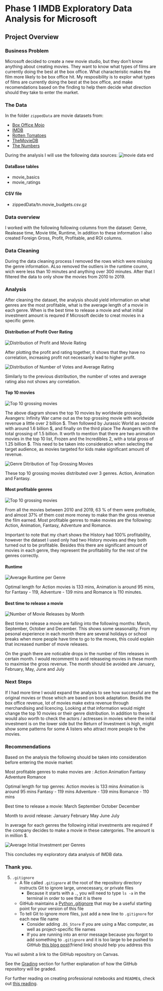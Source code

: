 # Phase 1 IMDB Exploratory Data Analysis for Microsoft


## Project Overview

### Business Problem

Microsoft decided to create a new movie studio, but they don’t know anything about creating movies. They want to know what types of films are currently doing the best at the box office.  What characteristic  makes the film more likely to be box office hit.
My resposibility is to explor what types of films are currently doing the best at the box office, and make recomendations based on the finding to help them decide what direction should they take to enter the market.

### The Data

In the folder `zippedData` are movie datasets from:

* [Box Office Mojo](https://www.boxofficemojo.com/)
* [IMDB](https://www.imdb.com/)
* [Rotten Tomatoes](https://www.rottentomatoes.com/)
* [TheMovieDB](https://www.themoviedb.org/)
* [The Numbers](https://www.the-numbers.com/)

During the analysis I will use the following data sources:
![movie data erd](https://raw.githubusercontent.com/learn-co-curriculum/dsc-phase-1-project-v2-4/master/movie_data_erd.jpeg)


#### DataBase tables
 - movie_basics
 - movie_ratings
 
#### CSV file
 - zippedData/tn.movie_budgets.csv.gz
 
### Data overview
I worked with the following following columns from the dataset:
Genre, Realease time, Movie title, Runtime, 
In addition to these information I also created Foreign Gross, Profit, Profitable, and ROI columns.

### Data Cleaning
During the data cleaning process I removed the rows which were missing the genre information.
ALso removed the outliers in the runtime coumn, wich were less than 10 minutes and anything over 300 minutes. After that I filtered the data to only show the movies from 2010 to 2019.

### Analysis

After cleaning the dataset, the analysis should yield information on what genres are the most profitable, what is the average length of a movie in each genre. When is the best time to release a movie and what initial investment amount is requred if Microsoft decide to creat movies in a specific genre.


#### Distribution of Profit Over Rating

![Distribution of Profit and Movie Rating](./img/top10.png)

After plotting the profit and rating together, it shows that they have no correlation, increasing profit not necessarily lead to higher profit.

![Distribution of Number of Votes and Average Rating](./img/top10.png)

Similarly to the previous distribution, the number of votes and average rating also not shows any correlation.  

#### Top 10 movies

![Top 10 grossing movies](./img/top10.png)

The above diagram shows the top 10 movies by worldwide grossing.
Avangers: Infinity War came out as the top grossing movie with worldwide revenue a little over 2 billion $. Then followed by Jurassic World as second with around 1.6 billion $, and finally on the third place The Avangers with the total grossing of 1.5 billion.
It worth to mention that there are two animation movies in the top 10 list, Frozen and the Incredibles 2, with a total gross of 1.25 billion $. This need to be taken into consideration when selecting the target audience, as movies targeted for kids make significant amount of revenue.

![Genre Ditribution of Top Grossing Movies](./img/genres_for_top_10.png)

These top 10 grossing movies distributed over 3 genres. Action, Animation and Fantasy.


#### Most profitable genres

![Top 10 grossing movies](./img/profitability.png)

From all the movies between 2010 and 2019, 63 % of them were profitable, and almost 37% of them cost more money to make than the gross revenue the film earned.
Most profitable genres to make movies are the following: Action, Animation, Fantasy, Adventure and Romance. 

Important to note that my chart shows the History had 100% profitability, however the dataset I used only had two History movies and they both turned out to be profitable.
Besides this there are significant amount of movies in each genre, they represent the profitability for the rest of the genres correctly.


#### Runtime

![Average Runtime per Genre](./img/runtime.png)

Optimal length for Action movies is 133 mins, Animation is around 95 mins, for Fantasy - 119, Adventure - 139 mins and  Romance is 110 minutes.


#### Best time to release a movie

![Number of Movie Releases by Month](./img/numofrelease.png)


Best time to release a movie are falling into the following months: March, September, October and December. This shows some seasonality. From my pesonal experience in each month there are several holidays or school breaks when more people have time to go to the moves, this could explain that increased number of movie releases.

On the graph there are noticable drops in the number of film releases in certain month. I would recomment to avid releaseing movies in these month to maximise the gross revenue.
The month should be avoided are January, February, May, June and July


### Next Steps


If I had more time I would expand the analysis to see how successful are the original movies or those which are based on book adaptation.
Besids the box office revenue, lot of movies make extra revenue through merchandising and licencing. Looking at that information would might change the top 10 movies or their genre distribution. 
In addition to these it would also worth to check the actors / actresses in movies where the initial investment is on the lower side but the Return of Investment is high, might show some patterns for some A listers who attract more people to the movies.


### Recommendations


Based on the analysis the following should be taken into consideration before entering the movie market:

Most profitable genres to make movies are : 
     Action
     Animation
     Fantasy
     Adventure
     Romance

Optimal length for top genres:
    Action movies is 133 mins 
    Animation is around 95 mins
    Fantasy - 119 mins 
    Adventure - 139 mins
    Romance - 110 mins

Best time to release a movie: 
    March
    September 
    October 
    December

Month to avoid release: 
    January 
    February 
    May 
    June
    July

In average for each genres the following initial investments are required if the company decides to make a movie in these catergories.
The amount is in million $.

![Average Initial Investment per Genres](./img/budget.png)

This concludes my exploratory data analysis of IMDB data.

### Thank you.




5. `.gitignore`
   * A file called `.gitignore` at the root of the repository directory instructs Git to ignore large, unnecessary, or private files
     * Because it starts with a `.`, you will need to type `ls -a` in the terminal in order to see that it is there
   * GitHub maintains a [Python .gitignore](https://github.com/github/gitignore/blob/master/Python.gitignore) that may be a useful starting point for your version of this file
   * To tell Git to ignore more files, just add a new line to `.gitignore` for each new file name
     * Consider adding `.DS_Store` if you are using a Mac computer, as well as project-specific file names
     * If you are running into an error message because you forgot to add something to `.gitignore` and it is too large to be pushed to GitHub [this blog post](https://medium.com/analytics-vidhya/tutorial-removing-large-files-from-git-78dbf4cf83a?sk=c3763d466c7f2528008c3777192dfb95)(friend link) should help you address this

You wil submit a link to the GitHub repository on Canvas.

See the [Grading](#grading) section for further explanation of how the GitHub repository will be graded.

For further reading on creating professional notebooks and `README`s, check out [this reading](https://github.com/learn-co-curriculum/dsc-repo-readability-v2-2).
